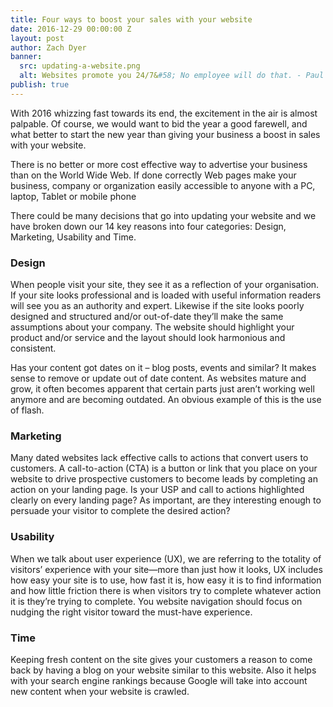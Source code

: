 ```yaml
---
title: Four ways to boost your sales with your website
date: 2016-12-29 00:00:00 Z
layout: post
author: Zach Dyer
banner:
  src: updating-a-website.png
  alt: Websites promote you 24/7&#58; No employee will do that. - Paul Cookson
publish: true
---
```


With 2016 whizzing fast towards its end, the excitement in the air is almost palpable. Of course, we would want to bid the year a good farewell, and what better to start the new year than giving your business a boost in sales with your website.

There is no better or more cost effective way to advertise your business than on the World Wide Web. If done correctly Web pages make your business, company or organization easily accessible to anyone with a PC, laptop, Tablet or mobile phone

There could be many decisions that go into updating your website and we have broken down our 14 key reasons into four categories: Design, Marketing, Usability and Time.

### Design

When people visit your site, they see it as a reflection of your organisation. If your site looks professional and is loaded with useful information readers will see you as an authority and expert. Likewise if the site looks poorly designed and structured and/or out-of-date they’ll make the same assumptions about your company. The website should highlight your product and/or service and the layout should look harmonious and consistent.

Has your content got dates on it – blog posts, events and similar? It makes sense to remove or update out of date content. As websites mature and grow, it often becomes apparent that certain parts just aren’t working well anymore and are becoming outdated. An obvious example of this is the use of flash.

### Marketing

Many dated websites lack effective calls to actions that convert users to customers. A call-to-action (CTA) is a button or link that you place on your website to drive prospective customers to become leads by completing an action on your landing page. Is your USP and call to actions highlighted clearly on every landing page? As important, are they interesting enough to persuade your visitor to complete the desired action?

### Usability

When we talk about user experience (UX), we are referring to the totality of visitors’ experience with your site—more than just how it looks, UX includes how easy your site is to use, how fast it is, how easy it is to find information and how little friction there is when visitors try to complete whatever action it is they’re trying to complete. You website navigation should focus on nudging the right visitor toward the must-have experience.

### Time

Keeping fresh content on the site gives your customers a reason to come back by having a blog on your website similar to this website. Also it helps with your search engine rankings because Google will take into account new content when your website is crawled.
